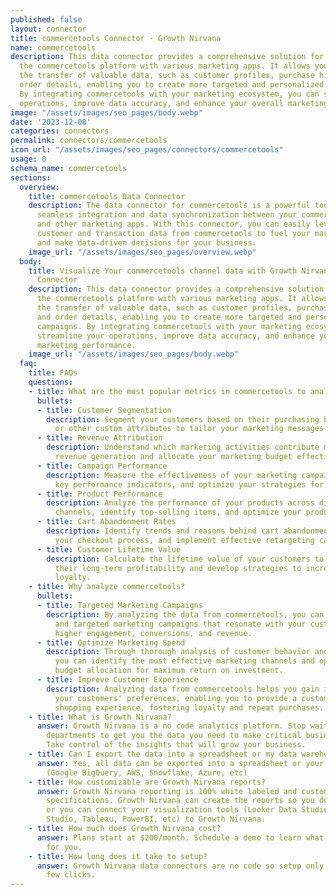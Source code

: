 ```yaml
---
published: false
layout: connector
title: commercetools Connector - Growth Nirvana
name: commercetools
description: This data connector provides a comprehensive solution for connecting
  the commercetools platform with various marketing apps. It allows you to automate
  the transfer of valuable data, such as customer profiles, purchase history, and
  order details, enabling you to create more targeted and personalized marketing campaigns.
  By integrating commercetools with your marketing ecosystem, you can streamline your
  operations, improve data accuracy, and enhance your overall marketing performance.
image: "/assets/images/seo_pages/body.webp"
date: '2023-12-08'
categories: connectors
permalink: connectors/commercetools
icon_url: "/assets/images/seo_pages/connectors/commercetools"
usage: 0
schema_name: commercetools
sections:
  overview:
    title: commercetools Data Connector
    description: The data connector for commercetools is a powerful tool that enables
      seamless integration and data synchronization between your commerce platform
      and other marketing apps. With this connector, you can easily leverage the rich
      customer and transaction data from commercetools to fuel your marketing campaigns
      and make data-driven decisions for your business.
    image_url: "/assets/images/seo_pages/overview.webp"
  body:
    title: Visualize Your commercetools channel data with Growth Nirvana's commercetools
      Connector
    description: This data connector provides a comprehensive solution for connecting
      the commercetools platform with various marketing apps. It allows you to automate
      the transfer of valuable data, such as customer profiles, purchase history,
      and order details, enabling you to create more targeted and personalized marketing
      campaigns. By integrating commercetools with your marketing ecosystem, you can
      streamline your operations, improve data accuracy, and enhance your overall
      marketing performance.
    image_url: "/assets/images/seo_pages/body.webp"
  faq:
    title: FAQs
    questions:
    - title: What are the most popular metrics in commercetools to analyze?
      bullets:
      - title: Customer Segmentation
        description: Segment your customers based on their purchasing behavior, demographics,
          or other custom attributes to tailor your marketing messages.
      - title: Revenue Attribution
        description: Understand which marketing activities contribute most to your
          revenue generation and allocate your marketing budget effectively.
      - title: Campaign Performance
        description: Measure the effectiveness of your marketing campaigns, track
          key performance indicators, and optimize your strategies for better results.
      - title: Product Performance
        description: Analyze the performance of your products across different marketing
          channels, identify top-selling items, and optimize your product offerings.
      - title: Cart Abandonment Rates
        description: Identify trends and reasons behind cart abandonment, optimize
          your checkout process, and implement effective retargeting campaigns.
      - title: Customer Lifetime Value
        description: Calculate the lifetime value of your customers to understand
          their long-term profitability and develop strategies to increase customer
          loyalty.
    - title: Why analyze commercetools?
      bullets:
      - title: Targeted Marketing Campaigns
        description: By analyzing the data from commercetools, you can create personalized
          and targeted marketing campaigns that resonate with your customers, driving
          higher engagement, conversions, and revenue.
      - title: Optimize Marketing Spend
        description: Through thorough analysis of customer behavior and campaign performance,
          you can identify the most effective marketing channels and optimize your
          budget allocation for maximum return on investment.
      - title: Improve Customer Experience
        description: Analyzing data from commercetools helps you gain insights into
          your customers' preferences, enabling you to provide a customized and seamless
          shopping experience, fostering loyalty and repeat purchases.
    - title: What is Growth Nirvana?
      answer: Growth Nirvana is a no code analytics platform. Stop waiting for other
        departments to get you the data you need to make critical business decisions.
        Take control of the insights that will grow your business.
    - title: Can I export the data into a spreadsheet or my data warehouse?
      answer: Yes, all data can be exported into a spreadsheet or your data warehouse
        (Google BigQuery, AWS, Snowflake, Azure, etc)
    - title: How customizable are Growth Nirvana reports?
      answer: Growth Nirvana reporting is 100% white labeled and customized to your
        specifications. Growth Nirvana can create the reports so you don’t have to
        or you can connect your visualization tools (Looker Data Studio/Google Data
        Studio, Tableau, PowerBI, etc) to Growth Nirvana.
    - title: How much does Growth Nirvana cost?
      answer: Plans start at $200/month. Schedule a demo to learn what plan is best
        for you.
    - title: How long does it take to setup?
      answer: Growth Nirvana data connectors are no code so setup only requires a
        few clicks.
---
```

